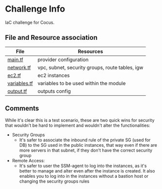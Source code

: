 # Challenge Info

IaC challenge for Cocus.

## File and Resource association

| File  | Resources  |
|---|---|
| [main.tf](main.tf)  | provider configuration   |
| [network.tf](network.tf)  | vpc, subnet, security groups, route tables, igw |
| [ec2.tf](ec2.tf)  | ec2 instances  |
| [variables.tf](variables.tf) | variables to be used within the module | 
| [output.tf](output.tf) | outputs config |

## Comments

While it's clear this is a test scenario, these are two quick wins for security that wouldn't be hard to implement and wouldn't alter the functionalities:

* Security Groups
  * It's safer to associate the inbound rule of the private SG (used for DB) to the SG used in the public instances, that way even if there are more servers in that subnet, if they don't have the correct security group
* Remote Access:
  * It's safer to user the SSM-agent to log into the instances, as it's better to manage and alter even after the instance is created. It also enables you to log into in the instances without a bastion host or changing the security groups rules
